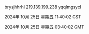 brysjhhrhl 219.139.199.238 yqqlmgsycl

2024年 10月 25日 星期五 11:40:02 CST

2024年 10月 25日 星期五 03:40:02 GMT

